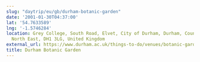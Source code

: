 ```yaml
---
slug: "daytrip/eu/gb/durham-botanic-garden"
date: '2001-01-30T04:37:00'
lat: '54.7633589'
lng: '-1.5746284'
location: Grey College, South Road, Elvet, City of Durham, Durham, County Durham,
  North East, DH1 3LG, United Kingdom
external_url: https://www.durham.ac.uk/things-to-do/venues/botanic-garden/
title: Durham Botanic Garden
---
```



